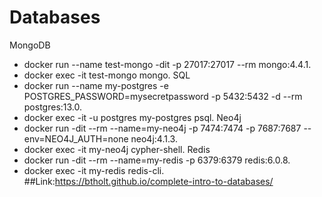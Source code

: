 # Databases
MongoDB
- docker run --name test-mongo -dit -p 27017:27017 --rm mongo:4.4.1.
- docker exec -it test-mongo mongo.
SQL
- docker run --name my-postgres -e POSTGRES_PASSWORD=mysecretpassword -p 5432:5432 -d --rm postgres:13.0.
- docker exec -it -u postgres my-postgres psql.
Neo4j
- docker run -dit --rm --name=my-neo4j -p 7474:7474 -p 7687:7687 --env=NEO4J_AUTH=none neo4j:4.1.3.
- docker exec -it my-neo4j cypher-shell.
Redis
- docker run -dit --rm --name=my-redis -p 6379:6379 redis:6.0.8.
- docker exec -it my-redis redis-cli.
##Link:https://btholt.github.io/complete-intro-to-databases/
